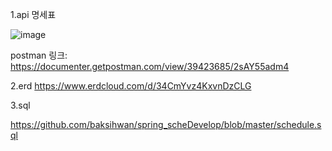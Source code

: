 1.api 명세표



![image](https://github.com/user-attachments/assets/38063aa4-30c4-48d3-be18-163b30ad32e2)



postman 링크: https://documenter.getpostman.com/view/39423685/2sAY55adm4



2.erd
https://www.erdcloud.com/d/34CmYvz4KxvnDzCLG




3.sql


https://github.com/baksihwan/spring_scheDevelop/blob/master/schedule.sql

